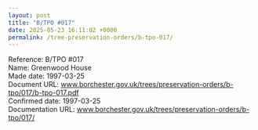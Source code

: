 ```yaml
---
layout: post
title: "B/TPO #017"
date: 2025-05-23 16:11:02 +0000
permalink: /tree-preservation-orders/b-tpo-017/
---
```


Reference: B/TPO #017 <br/>
Name: Greenwood House<br/>
Made date: 1997-03-25<br/>
Document URL: www.borchester.gov.uk/trees/preservation-orders/b-tpo/017/b-tpo-017.pdf<br/>
Confirmed date: 1997-03-25<br/>
Documentation URL: www.borchester.gov.uk/trees/preservation-orders/b-tpo/017/<br/>

